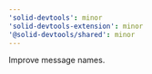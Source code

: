 ```yaml
---
'solid-devtools': minor
'solid-devtools-extension': minor
'@solid-devtools/shared': minor
---
```


Improve message names.
